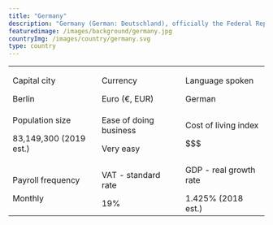 ```yaml
---
title: "Germany"
description: "Germany (German: Deutschland), officially the Federal Republic of Germany (German: Bundesrepublik Deutschland), is a country in Central and Western Europe. Germany is a great power with a strong economy; it has the largest economy in Europe, the world's fourth-largest economy by nominal GDP, and the fifth-largest by PPP. As a global leader in several industrial and technological sectors, it is both the world's third-largest exporter and importer of goods."
featuredimage: /images/background/germany.jpg
countryImg: /images/country/germany.svg
type: country
---
```


<div class='section'>
<div class='small table-wrapper'>

|                                               |                                        |                                                  |
| --------------------------------------------- | -------------------------------------- | ------------------------------------------------ |
| <p>Capital city</p>Berlin                     | <p>Currency</p>Euro (€, EUR)           | <p>Language spoken</p>German                     |
| <p> Population size</p>83,149,300 (2019 est.) | <p>Ease of doing business</p>Very easy | <p>Cost of living index</p>$$$                   |
| <p>Payroll frequency</p>Monthly               | <p>VAT - standard rate</p>19%          | <p >GDP - real growth rate</p>1.425% (2018 est.) |

</div>
</div>
